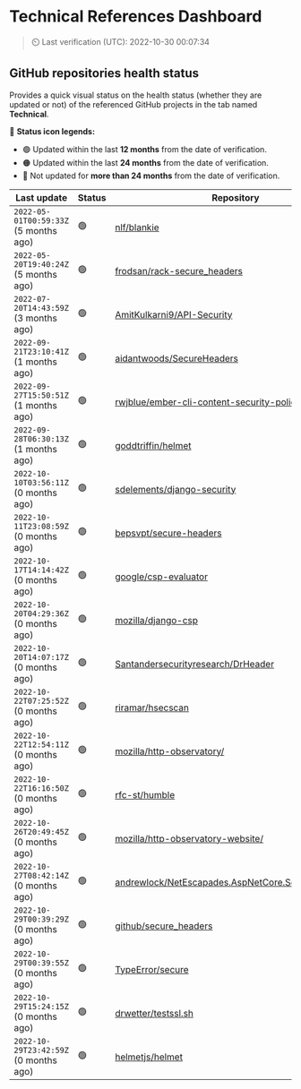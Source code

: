 
# Technical References Dashboard

> :timer_clock: Last verification (UTC): 2022-10-30 00:07:34

## GitHub repositories health status

Provides a quick visual status on the health status (whether they are updated or not) of the referenced GitHub projects in the tab named **Technical**.

:speech_balloon: **Status icon legends:**

* :green_circle: Updated within the last **12 months** from the date of verification.
* :orange_circle: Updated within the last **24 months** from the date of verification.
* :red_circle: Not updated for **more than 24 months** from the date of verification.

| Last update | Status | Repository |
| --- | --- | --- |
| `2022-05-01T00:59:33Z` (5 months ago) | :green_circle: | [nlf/blankie](https://github.com/nlf/blankie) |
| `2022-05-20T19:40:24Z` (5 months ago) | :green_circle: | [frodsan/rack-secure_headers](https://github.com/frodsan/rack-secure_headers) |
| `2022-07-20T14:43:59Z` (3 months ago) | :green_circle: | [AmitKulkarni9/API-Security](https://github.com/AmitKulkarni9/API-Security) |
| `2022-09-21T23:10:41Z` (1 months ago) | :green_circle: | [aidantwoods/SecureHeaders](https://github.com/aidantwoods/SecureHeaders) |
| `2022-09-27T15:50:51Z` (1 months ago) | :green_circle: | [rwjblue/ember-cli-content-security-policy/](https://github.com/rwjblue/ember-cli-content-security-policy/) |
| `2022-09-28T06:30:13Z` (1 months ago) | :green_circle: | [goddtriffin/helmet](https://github.com/goddtriffin/helmet) |
| `2022-10-10T03:56:11Z` (0 months ago) | :green_circle: | [sdelements/django-security](https://github.com/sdelements/django-security) |
| `2022-10-11T23:08:59Z` (0 months ago) | :green_circle: | [bepsvpt/secure-headers](https://github.com/bepsvpt/secure-headers) |
| `2022-10-17T14:14:42Z` (0 months ago) | :green_circle: | [google/csp-evaluator](https://github.com/google/csp-evaluator) |
| `2022-10-20T04:29:36Z` (0 months ago) | :green_circle: | [mozilla/django-csp](https://github.com/mozilla/django-csp) |
| `2022-10-20T14:07:17Z` (0 months ago) | :green_circle: | [Santandersecurityresearch/DrHeader](https://github.com/Santandersecurityresearch/DrHeader) |
| `2022-10-22T07:25:52Z` (0 months ago) | :green_circle: | [riramar/hsecscan](https://github.com/riramar/hsecscan) |
| `2022-10-22T12:54:11Z` (0 months ago) | :green_circle: | [mozilla/http-observatory/](https://github.com/mozilla/http-observatory/) |
| `2022-10-22T16:16:50Z` (0 months ago) | :green_circle: | [rfc-st/humble](https://github.com/rfc-st/humble) |
| `2022-10-26T20:49:45Z` (0 months ago) | :green_circle: | [mozilla/http-observatory-website/](https://github.com/mozilla/http-observatory-website/) |
| `2022-10-27T08:42:14Z` (0 months ago) | :green_circle: | [andrewlock/NetEscapades.AspNetCore.SecurityHeaders](https://github.com/andrewlock/NetEscapades.AspNetCore.SecurityHeaders) |
| `2022-10-29T00:39:29Z` (0 months ago) | :green_circle: | [github/secure_headers](https://github.com/github/secure_headers) |
| `2022-10-29T00:39:55Z` (0 months ago) | :green_circle: | [TypeError/secure](https://github.com/TypeError/secure) |
| `2022-10-29T15:24:15Z` (0 months ago) | :green_circle: | [drwetter/testssl.sh](https://github.com/drwetter/testssl.sh) |
| `2022-10-29T23:42:59Z` (0 months ago) | :green_circle: | [helmetjs/helmet](https://github.com/helmetjs/helmet) |

